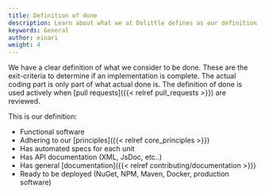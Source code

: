 ```yaml
---
title: Definition of done
description: Learn about what we at Dolittle defines as our definition of done
keywords: General
author: einari
weight: 4
---
```


We have a clear definition of what we consider to be done. These are the exit-criteria to determine if
an implementation is complete. The actual coding part is only part of what actual done is.
The definition of done is used actively when [pull requests]({{< relref pull_requests >}}) are reviewed.

This is our definition:

* Functional software
* Adhering to our [principles]({{< relref core_principles >}})
* Has automated specs for each unit
* Has API documentation (XML, JsDoc, etc..)
* Has general [documentation]({{< relref contributing/documentation >}})
* Ready to be deployed (NuGet, NPM, Maven, Docker, production software)